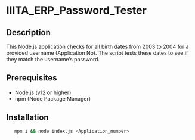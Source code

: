 # IIITA_ERP_Password_Tester

## Description

This Node.js application checks for all birth dates from 2003 to 2004 for a provided username (Application No). The script tests these dates to see if they match the username’s password.

## Prerequisites

- Node.js (v12 or higher)
- npm (Node Package Manager)

## Installation
 ```sh
    npm i && node index.js <Application_number>
